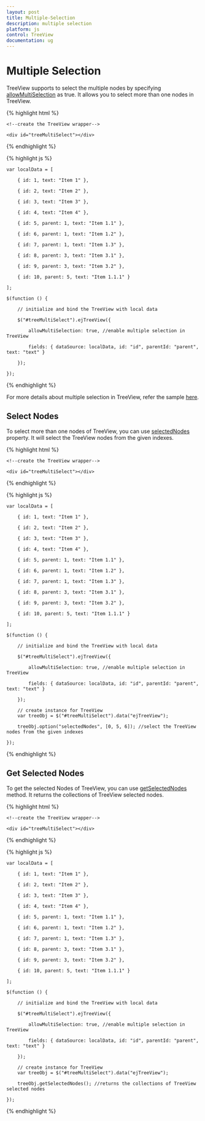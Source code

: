 ```yaml
---
layout: post
title: Multiple-Selection
description: multiple selection
platform: js
control: TreeView
documentation: ug
---
```



# Multiple Selection

TreeView supports to select the multiple nodes by specifying [allowMultiSelection](https://help.syncfusion.com/api/js/ejtreeview#members:allowmultiselection) as true. It allows you to select more than one nodes in TreeView.

{% highlight html %}

	<!--create the TreeView wrapper-->
	
	<div id="treeMultiSelect"></div>

{% endhighlight %}

{% highlight js %}

	var localData = [

		{ id: 1, text: "Item 1" },
	
		{ id: 2, text: "Item 2" },
	
		{ id: 3, text: "Item 3" },
	
		{ id: 4, text: "Item 4" },
	
		{ id: 5, parent: 1, text: "Item 1.1" },
	
		{ id: 6, parent: 1, text: "Item 1.2" },
	
		{ id: 7, parent: 1, text: "Item 1.3" },
	
		{ id: 8, parent: 3, text: "Item 3.1" },
	
		{ id: 9, parent: 3, text: "Item 3.2" },
	
		{ id: 10, parent: 5, text: "Item 1.1.1" }
	
	];
	
	$(function () {
	
		// initialize and bind the TreeView with local data
	
		$("#treeMultiSelect").ejTreeView({
	
			allowMultiSelection: true, //enable multiple selection in TreeView
	
			fields: { dataSource: localData, id: "id", parentId: "parent", text: "text" }
	
		});
	
	});

	
{% endhighlight %}

For more details about multiple selection in TreeView, refer the sample [here](http://jsplayground.syncfusion.com/Sync_wuoxgu3q).

## Select Nodes

To select more than one nodes of TreeView, you can use [selectedNodes](https://help.syncfusion.com/api/js/ejtreeview#members:selectednodes) property. It will select the TreeView nodes from the given indexes.

{% highlight html %}

    <!--create the TreeView wrapper-->

    <div id="treeMultiSelect"></div>

{% endhighlight %}

{% highlight js %}

	var localData = [

		{ id: 1, text: "Item 1" },
	
		{ id: 2, text: "Item 2" },
	
		{ id: 3, text: "Item 3" },
	
		{ id: 4, text: "Item 4" },
	
		{ id: 5, parent: 1, text: "Item 1.1" },
	
		{ id: 6, parent: 1, text: "Item 1.2" },
	
		{ id: 7, parent: 1, text: "Item 1.3" },
	
		{ id: 8, parent: 3, text: "Item 3.1" },
	
		{ id: 9, parent: 3, text: "Item 3.2" },
	
		{ id: 10, parent: 5, text: "Item 1.1.1" }
	
	];
	
	$(function () {
	
		// initialize and bind the TreeView with local data
	
		$("#treeMultiSelect").ejTreeView({
	
			allowMultiSelection: true, //enable multiple selection in TreeView
	
			fields: { dataSource: localData, id: "id", parentId: "parent", text: "text" }
	
		});
		
		// create instance for TreeView
		var treeObj = $("#treeMultiSelect").data("ejTreeView");
	
		treeObj.option("selectedNodes", [0, 5, 6]); //select the TreeView nodes from the given indexes
	
	});
	
{% endhighlight %}

## Get Selected Nodes

To get the selected Nodes of TreeView, you can use [getSelectedNodes](https://help.syncfusion.com/api/js/ejtreeview#methods:getselectednodes) method. It returns the collections of TreeView selected nodes.

{% highlight html %}

    <!--create the TreeView wrapper-->

    <div id="treeMultiSelect"></div>

{% endhighlight %}

{% highlight js %}

	var localData = [

		{ id: 1, text: "Item 1" },
	
		{ id: 2, text: "Item 2" },
	
		{ id: 3, text: "Item 3" },
	
		{ id: 4, text: "Item 4" },
	
		{ id: 5, parent: 1, text: "Item 1.1" },
	
		{ id: 6, parent: 1, text: "Item 1.2" },
	
		{ id: 7, parent: 1, text: "Item 1.3" },
	
		{ id: 8, parent: 3, text: "Item 3.1" },
	
		{ id: 9, parent: 3, text: "Item 3.2" },
	
		{ id: 10, parent: 5, text: "Item 1.1.1" }
	
	];
	
	$(function () {
	
		// initialize and bind the TreeView with local data
	
		$("#treeMultiSelect").ejTreeView({
	
			allowMultiSelection: true, //enable multiple selection in TreeView
	
			fields: { dataSource: localData, id: "id", parentId: "parent", text: "text" }
	
		});
		
		// create instance for TreeView
		var treeObj = $("#treeMultiSelect").data("ejTreeView");
	
		treeObj.getSelectedNodes(); //returns the collections of TreeView selected nodes
	
	});
	
{% endhighlight %}


